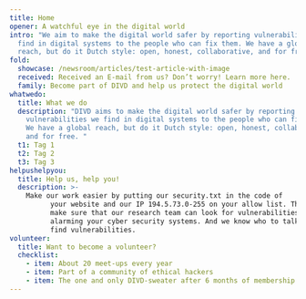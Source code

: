 ```yaml
---
title: Home
opener: A watchful eye in the digital world
intro: "We aim to make the digital world safer by reporting vulnerabilities we
  find in digital systems to the people who can fix them. We have a global
  reach, but do it Dutch style: open, honest, collaborative, and for free."
fold:
  showcase: /newsroom/articles/test-article-with-image
  received: Received an E-mail from us? Don’t worry! Learn more here.
  family: Become part of DIVD and help us protect the digital world
whatwedo:
  title: What we do
  description: "DIVD aims to make the digital world safer by reporting
    vulnerabilities we find in digital systems to the people who can fix them.
    We have a global reach, but do it Dutch style: open, honest, collaborative
    and for free. "
  t1: Tag 1
  t2: Tag 2
  t3: Tag 3
helpushelpyou:
  title: Help us, help you!
  description: >-
    Make our work easier by putting our security.txt in the code of
          your website and our IP 194.5.73.0-255 on your allow list. This way you
          make sure that our research team can look for vulnerabilities without
          alarming your cyber security systems. And we know who to talk to when we
          find vulnerabilities.
volunteer:
  title: Want to become a volunteer?
  checklist:
    - item: About 20 meet-ups every year
    - item: Part of a community of ethical hackers
    - item: The one and only DIVD-sweater after 6 months of membership
---
```

